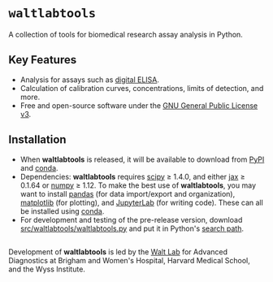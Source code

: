 # `waltlabtools`
A collection of tools for biomedical research assay analysis in Python.


## Key Features
- Analysis for assays such as [digital ELISA](https://dx.doi.org/10.1038%2Fnbt.1641).
- Calculation of calibration curves, concentrations, limits of detection, and more.
- Free and open-source software under the [GNU General Public License v3](https://www.gnu.org/licenses/gpl-3.0.en.html).


## Installation
- When **waltlabtools** is released, it will be available to download from [PyPI](https://packaging.python.org/tutorials/packaging-projects/) and [conda](https://conda.io/projects/conda-build/en/latest/user-guide/tutorials/build-pkgs-skeleton.html).
- Dependencies: **waltlabtools** requires [scipy](https://docs.scipy.org/doc/scipy/getting_started.html) ≥ 1.4.0, and either [jax](https://jax.readthedocs.io/en/latest/) ≥ 0.1.64 or [numpy](https://numpy.org/doc/stable/index.html) ≥ 1.12. To make the best use of **waltlabtools**, you may want to install [pandas](https://pandas.pydata.org) (for data import/export and organization), [matplotlib](https://matplotlib.org) (for plotting), and [JupyterLab](https://jupyterlab.readthedocs.io/en/stable/) (for writing code). These can all be installed using [conda](https://docs.conda.io/projects/conda/en/latest/user-guide/install/download.html).
- For development and testing of the pre-release version, download [src/waltlabtools/waltlabtools.py](src/waltlabtools/waltlabtools.py) and put it in Python's [search path](https://docs.python.org/3/tutorial/modules.html#the-module-search-path).


##

Development of **waltlabtools** is led by the [Walt Lab](https://waltlab.bwh.harvard.edu) for Advanced Diagnostics at Brigham and Women's Hospital, Harvard Medical School, and the Wyss Institute.
